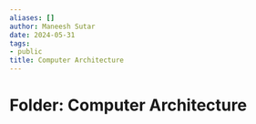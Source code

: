 ```yaml
---
aliases: []
author: Maneesh Sutar
date: 2024-05-31
tags:
- public
title: Computer Architecture
---
```


# Folder: Computer Architecture